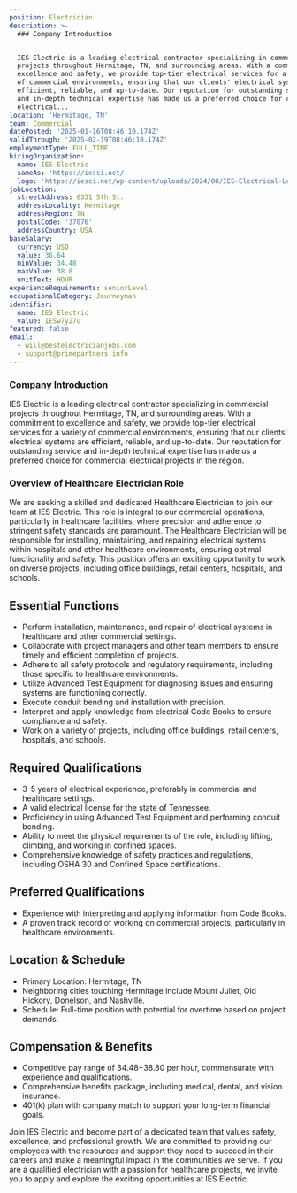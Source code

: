 ```yaml
---
position: Electrician
description: >-
  ### Company Introduction


  IES Electric is a leading electrical contractor specializing in commercial
  projects throughout Hermitage, TN, and surrounding areas. With a commitment to
  excellence and safety, we provide top-tier electrical services for a variety
  of commercial environments, ensuring that our clients' electrical systems are
  efficient, reliable, and up-to-date. Our reputation for outstanding service
  and in-depth technical expertise has made us a preferred choice for commercial
  electrical...
location: 'Hermitage, TN'
team: Commercial
datePosted: '2025-01-16T08:46:10.174Z'
validThrough: '2025-02-19T08:46:10.174Z'
employmentType: FULL_TIME
hiringOrganization:
  name: IES Electric
  sameAs: 'https://iesci.net/'
  logo: 'https://iesci.net/wp-content/uploads/2024/08/IES-Electrical-Logo-color.png'
jobLocation:
  streetAddress: 6331 5th St.
  addressLocality: Hermitage
  addressRegion: TN
  postalCode: '37076'
  addressCountry: USA
baseSalary:
  currency: USD
  value: 36.64
  minValue: 34.48
  maxValue: 38.8
  unitText: HOUR
experienceRequirements: seniorLevel
occupationalCategory: Journeyman
identifier:
  name: IES Electric
  value: IESw7y27u
featured: false
email:
  - will@bestelectricianjobs.com
  - support@primepartners.info
---
```




### Company Introduction

IES Electric is a leading electrical contractor specializing in commercial projects throughout Hermitage, TN, and surrounding areas. With a commitment to excellence and safety, we provide top-tier electrical services for a variety of commercial environments, ensuring that our clients' electrical systems are efficient, reliable, and up-to-date. Our reputation for outstanding service and in-depth technical expertise has made us a preferred choice for commercial electrical projects in the region.

### Overview of Healthcare Electrician Role

We are seeking a skilled and dedicated Healthcare Electrician to join our team at IES Electric. This role is integral to our commercial operations, particularly in healthcare facilities, where precision and adherence to stringent safety standards are paramount. The Healthcare Electrician will be responsible for installing, maintaining, and repairing electrical systems within hospitals and other healthcare environments, ensuring optimal functionality and safety. This position offers an exciting opportunity to work on diverse projects, including office buildings, retail centers, hospitals, and schools.

## Essential Functions

- Perform installation, maintenance, and repair of electrical systems in healthcare and other commercial settings.
- Collaborate with project managers and other team members to ensure timely and efficient completion of projects.
- Adhere to all safety protocols and regulatory requirements, including those specific to healthcare environments.
- Utilize Advanced Test Equipment for diagnosing issues and ensuring systems are functioning correctly.
- Execute conduit bending and installation with precision.
- Interpret and apply knowledge from electrical Code Books to ensure compliance and safety.
- Work on a variety of projects, including office buildings, retail centers, hospitals, and schools.

## Required Qualifications

- 3-5 years of electrical experience, preferably in commercial and healthcare settings.
- A valid electrical license for the state of Tennessee.
- Proficiency in using Advanced Test Equipment and performing conduit bending.
- Ability to meet the physical requirements of the role, including lifting, climbing, and working in confined spaces.
- Comprehensive knowledge of safety practices and regulations, including OSHA 30 and Confined Space certifications.

## Preferred Qualifications

- Experience with interpreting and applying information from Code Books.
- A proven track record of working on commercial projects, particularly in healthcare environments.

## Location & Schedule

- Primary Location: Hermitage, TN
- Neighboring cities touching Hermitage include Mount Juliet, Old Hickory, Donelson, and Nashville.
- Schedule: Full-time position with potential for overtime based on project demands.

## Compensation & Benefits

- Competitive pay range of $34.48-$38.80 per hour, commensurate with experience and qualifications.
- Comprehensive benefits package, including medical, dental, and vision insurance.
- 401(k) plan with company match to support your long-term financial goals.

Join IES Electric and become part of a dedicated team that values safety, excellence, and professional growth. We are committed to providing our employees with the resources and support they need to succeed in their careers and make a meaningful impact in the communities we serve. If you are a qualified electrician with a passion for healthcare projects, we invite you to apply and explore the exciting opportunities at IES Electric.
